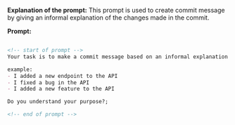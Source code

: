 **Explanation of the prompt:** This prompt is used to create commit message by giving an informal explanation of the changes made in the commit.

**Prompt:**

```markdown

<!-- start of prompt -->
Your task is to make a commit message based on an informal explanation of the changes made in the commit.

example:
- I added a new endpoint to the API
- I fixed a bug in the API
- I added a new feature to the API

Do you understand your purpose?;

<!-- end of prompt -->

```
